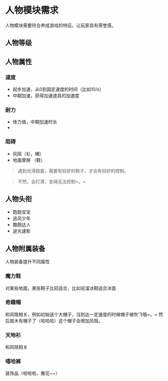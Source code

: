 人物模块需求
============

人物模块需要符合养成游戏的特征。让玩家具有荣誉感。

## 人物等级

## 人物属性

### 速度

* 起步加速，从0到固定速度的时间（比如10/s）
* 中期加速，获得加速道具的加速度

### 耐力

* 体力值，中期加速时长
* 

### 阻碍

* 风阻（衫，帽）
* 地面摩擦 （鞋）

> 遇到光滑路面，需要有较好的鞋子，才会有较好的控制。

> 不然，会打滑，变得无法控制=。=


## 人物头衔

* 跑跑宝宝
* 追风少年
* 酷跑达人
* 逆光速影

## 人物附属装备

人物装备提升不同属性

### 魔力鞋

对某些地面，某些鞋子比较适合，比如说溜冰鞋适合冰面

### 奇趣帽

和风阻相关，例如初始送个大帽子，当到达一定速度的时候帽子被吹飞哦=。= 然后就木有帽子了（哈哈哈）这个帽子会增加风阻。

### 天地衫

和风阻相关

### 嘻哈裤

装饰品（啦啦啦，撒花~~）


